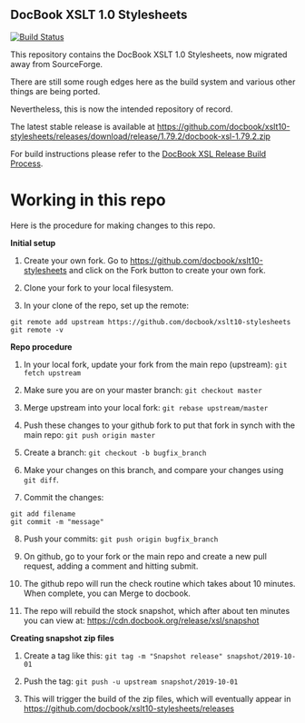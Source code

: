 ## DocBook XSLT 1.0 Stylesheets

[![Build Status](https://travis-ci.org/docbook/xslt10-stylesheets.svg)](https://travis-ci.org/docbook/xslt10-stylesheets)

This repository contains the DocBook XSLT 1.0 Stylesheets, now
migrated away from SourceForge.

There are still some rough edges here as the build system and various
other things are being ported.

Nevertheless, this is now the intended repository of record.

The latest stable release is available at
https://github.com/docbook/xslt10-stylesheets/releases/download/release/1.79.2/docbook-xsl-1.79.2.zip

For build instructions please refer to the [DocBook XSL Release Build Process](building.md).

# Working in this repo

Here is the procedure for making changes to this repo.

**Initial setup**

1. Create your own fork.  Go to https://github.com/docbook/xslt10-stylesheets
and click on the Fork button to create your own fork.

2. Clone your fork to your local filesystem.

3. In your clone of the repo, set up the remote:
```
git remote add upstream https://github.com/docbook/xslt10-stylesheets
git remote -v
```

**Repo procedure**

1.  In your local fork, update your fork from the main repo (upstream): `git fetch upstream`

2.  Make sure you are on your master branch: `git checkout master`

3.  Merge upstream into your local fork: `git rebase upstream/master`

4.  Push these changes to your github fork to put that fork in synch with the main repo:  `git push origin master`

5.  Create a branch: `git checkout -b bugfix_branch` 

6.  Make your changes on this branch, and compare your changes using `git diff`.

7.  Commit the changes:
```
git add filename
git commit -m "message"
```

8.  Push your commits:
    `git push origin bugfix_branch`

9.  On github, go to your fork or the main repo and create a new pull request, adding a comment and hitting submit.

10.  The github repo will run the check routine which takes about 10 minutes.  When complete, you can Merge to docbook.

11.  The repo will rebuild the stock snapshot, which after about ten minutes you can view at: https://cdn.docbook.org/release/xsl/snapshot


**Creating snapshot zip files**

1.  Create a tag like this:
    `git tag -m "Snapshot release" snapshot/2019-10-01`

2.  Push the tag:
    `git push -u upstream snapshot/2019-10-01`

3.  This will trigger the build of the zip files, which will
    eventually appear in https://github.com/docbook/xslt10-stylesheets/releases

